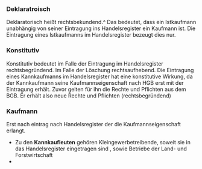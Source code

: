 ### Deklaratroisch
Deklaratorisch heißt rechtsbekundend.^
Das bedeutet, dass ein Istkaufmann unabhängig von seiner Eintragung ins Handelsregister ein Kaufmann ist.
Die Eintragung eines Istkaufmanns im Handelsregister bezeugt dies nur.


### Konstitutiv

Konstitutiv bedeutet im Falle der Eintragung im Handelsregister rechtsbegründend.
Im Falle der Löschung rechtsaufhebend. 
Die Eintragung eines Kannkaufmanns im Handelsregister hat eine konstitutive Wirkung, da der Kannkaufmann seine Kaufmannseigenschaft nach HGB erst mit der Eintragung erhält.
Zuvor gelten für ihn die Rechte und Pflichten aus dem BGB. Er erhält also neue Rechte und Pflichten (rechtsbegründend)

### Kaufmann
Erst nach eintrag nach Handelsregister der die Kaufmannseigenschaft erlangt.
- Zu den **Kannkaufleuten** gehören Kleingewerbetreibende, soweit sie in das Handelsregister eingetragen sind ,
 sowie Betriebe der Land- und Forstwirtschaft
- 